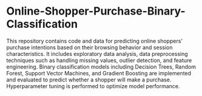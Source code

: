 # Online-Shopper-Purchase-Binary-Classification
This repository contains code and data for predicting online shoppers' purchase intentions based on their browsing behavior and session characteristics. It includes exploratory data analysis, data preprocessing techniques such as handling missing values, outlier detection, and feature engineering. Binary classification models including Decision Trees, Random Forest, Support Vector Machines, and Gradient Boosting are implemented and evaluated to predict whether a shopper will make a purchase. Hyperparameter tuning is performed to optimize model performance.
